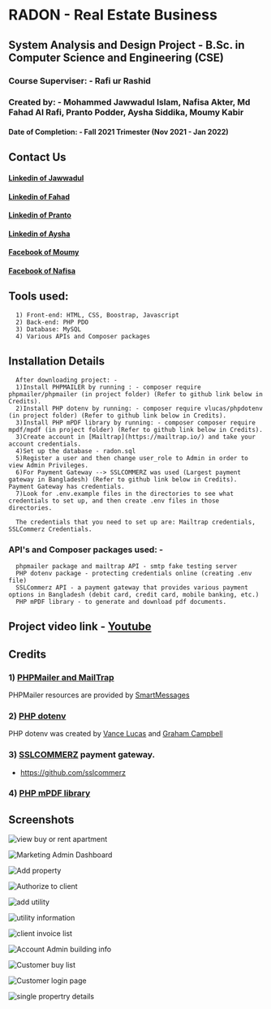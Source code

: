 
# RADON - Real Estate Business

## System Analysis and Design Project - B.Sc. in Computer Science and Engineering (CSE)

### Course Superviser: -  Rafi ur Rashid

### Created by: - Mohammed Jawwadul Islam, Nafisa Akter, Md Fahad Al Rafi, Pranto Podder, Aysha Siddika, Moumy Kabir

#### Date of Completion: - Fall 2021 Trimester (Nov 2021 - Jan 2022)

## Contact Us
#### [Linkedin of Jawwadul](https://www.linkedin.com/in/jawwadfida/)  
#### [Linkedin of Fahad](https://www.linkedin.com/in/md-fahad-al-al-rafi-14b968111/)
#### [Linkedin of Pranto](https://www.linkedin.com/in/pranto-podder-b78b97162/)
#### [Linkedin of Aysha](https://www.linkedin.com/in/aysha-siddika-577ba5224/)
#### [Facebook of Moumy](https://www.facebook.com/anila.anamika) 
#### [Facebook of Nafisa](https://www.facebook.com/nafisaakter.tarin) 


## Tools used:
      1) Front-end: HTML, CSS, Boostrap, Javascript
      2) Back-end: PHP PDO
      3) Database: MySQL
      4) Various APIs and Composer packages 


## Installation Details
      After downloading project: - 
      1)Install PHPMAILER by running : - composer require phpmailer/phpmailer (in project folder) (Refer to github link below in Credits).
      2)Install PHP dotenv by running: - composer require vlucas/phpdotenv (in project folder) (Refer to github link below in Credits).
      3)Install PHP mPDF library by running: - composer composer require mpdf/mpdf (in project folder) (Refer to github link below in Credits).
      3)Create account in [Mailtrap](https://mailtrap.io/) and take your account credentials.
      4)Set up the database - radon.sql
      5)Register a user and then change user_role to Admin in order to view Admin Privileges.
      6)For Payment Gateway --> SSLCOMMERZ was used (Largest payment gateway in Bangladesh) (Refer to github link below in Credits). Payment Gateway has credentials.   
      7)Look for .env.example files in the directories to see what credentials to set up, and then create .env files in those directories. 
      
      The credentials that you need to set up are: Mailtrap credentials, SSLCommerz Credentials. 
       

### API's and Composer packages used: -
      phpmailer package and mailtrap API - smtp fake testing server
      PHP dotenv package - protecting credentials online (creating .env file)
      SSLCommerz API - a payment gateway that provides various payment options in Bangladesh (debit card, credit card, mobile banking, etc.)
      PHP mPDF library - to generate and download pdf documents. 
      
## Project video link - [Youtube](https://youtu.be/QWQO_P_CYhA)

## Credits

### 1) [PHPMailer and MailTrap](https://github.com/PHPMailer/PHPMailer)

PHPMailer resources are provided by [SmartMessages](https://info.smartmessages.net/)

### 2) [PHP dotenv](https://github.com/vlucas/phpdotenv) 

PHP dotenv was created by [Vance Lucas](https://github.com/vlucas) and [Graham Campbell](https://twitter.com/GrahamJCampbell)

### 3) [SSLCOMMERZ](https://www.sslcommerz.com/) payment gateway.

 * https://github.com/sslcommerz

### 4) [PHP mPDF library](https://github.com/sslcommerz)

## Screenshots 

![view buy or rent apartment](https://user-images.githubusercontent.com/64092765/153046725-2156581f-e8ee-4ddd-8640-187293135f68.jpeg)

![Marketing Admin Dashboard](https://user-images.githubusercontent.com/64092765/153046742-9e2a8c35-0147-48ff-a595-ce2f136c063b.PNG)

![Add property](https://user-images.githubusercontent.com/64092765/153046755-f2090e13-9285-4d59-b936-611b69e41022.jpeg)

![Authorize to client](https://user-images.githubusercontent.com/64092765/153046766-c1699178-3100-4254-bfb5-02518949ffdf.PNG)

![add utility](https://user-images.githubusercontent.com/64092765/153046808-1605d23d-7284-4e31-8398-67cba9eed48c.PNG)

![utility information](https://user-images.githubusercontent.com/64092765/153046816-de8f3d3f-5edf-4f3f-b4b8-61dad7549491.PNG)

![client invoice list](https://user-images.githubusercontent.com/64092765/153046819-9e358fb9-8829-4c99-8985-87bf7d553998.jpeg)

![Account Admin building info](https://user-images.githubusercontent.com/64092765/153046826-2ecef465-a0c7-40f9-933a-1aff99c307d4.jpeg)

![Customer buy list](https://user-images.githubusercontent.com/64092765/153047049-20ee151e-e54a-4fb2-b3b6-cdcefa061682.PNG)

![Customer login page](https://user-images.githubusercontent.com/64092765/153047057-62366ea2-7a70-4e7a-ae3b-3b8eb47a50dc.PNG)

![single propertry details](https://user-images.githubusercontent.com/64092765/153047063-1ec3656b-e684-44fe-b3d0-9fd49459f41c.jpeg)


